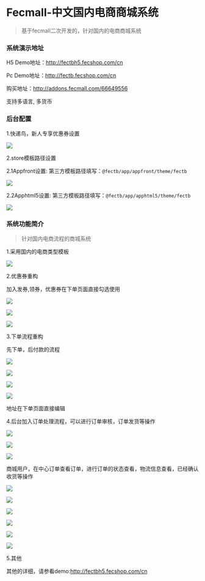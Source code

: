 Fecmall-中文国内电商商城系统
================


> 基于fecmall二次开发的，针对国内的电商商城系统


### 系统演示地址

H5 Demo地址：http://fectbh5.fecshop.com/cn

Pc Demo地址：http://fectb.fecshop.com/cn

购买地址：http://addons.fecmall.com/66649556

支持多语言, 多货币



### 后台配置

1.快递鸟，新人专享优惠券设置



![](images/a51.png)

2.store模板路径设置


2.1Appfront设置: 第三方模板路径填写：`@fectb/app/appfront/theme/fectb`

![](images/yy12.png)


2.2Apphtml5设置: 第三方模板路径填写：`@fectb/app/apphtml5/theme/fectb`

![](images/yy13.png)


### 系统功能简介

> 针对国内电商流程的商城系统


1.采用国内的电商类型模板

![](images/a41.png)

2.优惠券重构

加入发券,领券，优惠券在下单页面直接勾选使用

![](images/a1.png)

![](images/a2.png)

![](images/a3.png)





3.下单流程重构

先下单，后付款的流程

![](images/a4.png)

![](images/a5.png)

![](images/a6.png)

![](images/a7.png)

地址在下单页面直接编辑

4.后台加入订单处理流程，可以进行订单审核，订单发货等操作

![](images/a11.png)

![](images/a12.png)

![](images/a13.png)


商城用户，在中心订单查看订单，进行订单的状态查看，物流信息查看，已经确认收货等操作

![](images/a21.png)

![](images/a22.png)

![](images/a23.png)

![](images/a24.png)

![](images/a25.png)

![](images/a26.png)

5.其他

其他的详细，请参看demo:http://fectbh5.fecshop.com/cn





